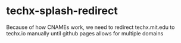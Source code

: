 # techx-splash-redirect
Because of how CNAMEs work, we need to redirect techx.mit.edu to techx.io manually until github pages allows for multiple domains
